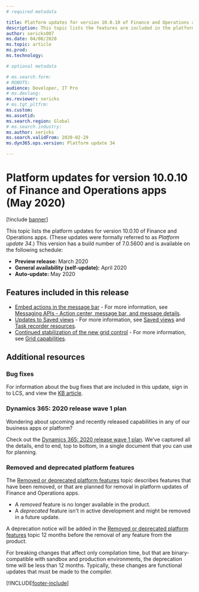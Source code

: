 ```yaml
---
# required metadata

title: Platform updates for version 10.0.10 of Finance and Operations apps (May 2020)
description: This topic lists the features are included in the platform updates for version 10.0.10 of Finance and Operations apps.
author: sericks007
ms.date: 04/08/2020
ms.topic: article
ms.prod: 
ms.technology: 

# optional metadata

# ms.search.form: 
# ROBOTS: 
audience: Developer, IT Pro
# ms.devlang: 
ms.reviewer: sericks
# ms.tgt_pltfrm: 
ms.custom: 
ms.assetid:
ms.search.region: Global
# ms.search.industry: 
ms.author: sericks
ms.search.validFrom: 2020-02-29
ms.dyn365.ops.version: Platform update 34

---
```

# Platform updates for version 10.0.10 of Finance and Operations apps (May 2020)

[!include [banner](../includes/banner.md)]

This topic lists the platform updates for version 10.0.10 of Finance and Operations apps. (These updates were formally referred to as *Platform update 34*.) This version has a build number of 7.0.5600 and is available on the following schedule:

- **Preview release:** March 2020
- **General availability (self-update):** April 2020
- **Auto-update:** May 2020

## Features included in this release

- [Embed actions in the message bar](/dynamics365-release-plan/2020wave1/finance-operations-crossapp-capabilities/embed-actions-message-bar) - For more information, see [Messaging APIs - Action center, message bar, and message details](../user-interface/messaging-api-center-bar-details.md).
- [Updates to Saved views](/dynamics365-release-plan/2020wave1/finance-operations-crossapp-capabilities/user-productivity--saved-views--phase-2) - For more information, see [Saved views](../../fin-ops/get-started/saved-views.md) and [Task recorder resources](../user-interface/task-recorder.md).
- [Continued stabilization of the new grid control](/dynamics365-release-plan/2020wave1/finance-operations-crossapp-capabilities/user-productivity--new-grid-control--phase-2) - For more information, see [Grid capabilities](../../fin-ops/get-started/grid-capabilities.md). 


## Additional resources

### Bug fixes

For information about the bug fixes that are included in this update, sign in to LCS, and view the [KB article](https://fix.lcs.dynamics.com/Issue/Details?bugId=424137&dbType=3&qc=bf63d49dcc96e51eb42ac1dd66c6c5e5d7548f1e176f729e324ea3353b9860cb).

### Dynamics 365: 2020 release wave 1 plan

Wondering about upcoming and recently released capabilities in any of our business apps or platform?

Check out the [Dynamics 365: 2020 release wave 1 plan](/dynamics365-release-plan/2020wave1/index). We've captured all the details, end to end, top to bottom, in a single document that you can use for planning.

### Removed and deprecated platform features

The [Removed or deprecated platform features](removed-deprecated-features-platform-updates.md) topic describes features that have been removed, or that are planned for removal in platform updates of Finance and Operations apps.

- A *removed* feature is no longer available in the product.
- A *deprecated* feature isn't in active development and might be removed in a future update.

A deprecation notice will be added in the [Removed or deprecated platform features](removed-deprecated-features-platform-updates.md) topic 12 months before the removal of any feature from the product.

For breaking changes that affect only compilation time, but that are binary-compatible with sandbox and production environments, the deprecation time will be less than 12 months. Typically, these changes are functional updates that must be made to the compiler.


[!INCLUDE[footer-include](../../../includes/footer-banner.md)]
